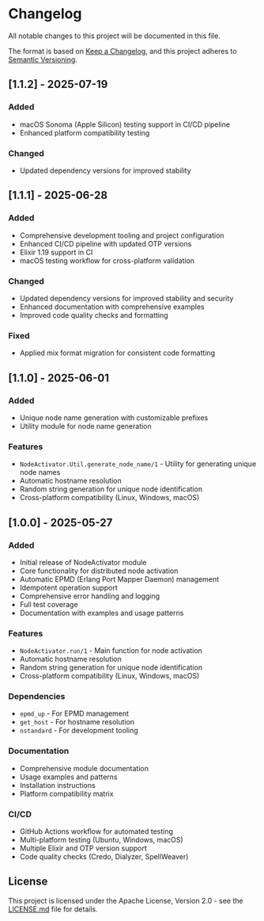 # Changelog

All notable changes to this project will be documented in this file.

The format is based on [Keep a Changelog](https://keepachangelog.com/en/1.0.0/),
and this project adheres to [Semantic Versioning](https://semver.org/spec/v2.0.0.html).

## [1.1.2] - 2025-07-19

### Added
- macOS Sonoma (Apple Silicon) testing support in CI/CD pipeline
- Enhanced platform compatibility testing


### Changed
- Updated dependency versions for improved stability

## [1.1.1] - 2025-06-28

### Added
- Comprehensive development tooling and project configuration
- Enhanced CI/CD pipeline with updated OTP versions
- Elixir 1.19 support in CI
- macOS testing workflow for cross-platform validation

### Changed
- Updated dependency versions for improved stability and security
- Enhanced documentation with comprehensive examples
- Improved code quality checks and formatting

### Fixed
- Applied mix format migration for consistent code formatting

## [1.1.0] - 2025-06-01

### Added
- Unique node name generation with customizable prefixes
- Utility module for node name generation

### Features
- `NodeActivator.Util.generate_node_name/1` - Utility for generating unique node names
- Automatic hostname resolution
- Random string generation for unique node identification
- Cross-platform compatibility (Linux, Windows, macOS)

## [1.0.0] - 2025-05-27

### Added
- Initial release of NodeActivator module
- Core functionality for distributed node activation
- Automatic EPMD (Erlang Port Mapper Daemon) management
- Idempotent operation support
- Comprehensive error handling and logging
- Full test coverage
- Documentation with examples and usage patterns

### Features
- `NodeActivator.run/1` - Main function for node activation
- Automatic hostname resolution
- Random string generation for unique node identification
- Cross-platform compatibility (Linux, Windows, macOS)

### Dependencies
- `epmd_up` - For EPMD management
- `get_host` - For hostname resolution
- `nstandard` - For development tooling

### Documentation
- Comprehensive module documentation
- Usage examples and patterns
- Installation instructions
- Platform compatibility matrix

### CI/CD
- GitHub Actions workflow for automated testing
- Multi-platform testing (Ubuntu, Windows, macOS)
- Multiple Elixir and OTP version support
- Code quality checks (Credo, Dialyzer, SpellWeaver)

## License

This project is licensed under the Apache License, Version 2.0 - see the [LICENSE.md](LICENSE.md) file for details.
